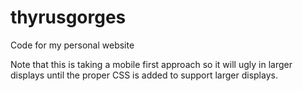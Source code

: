 # thyrusgorges
Code for my personal website

Note that this is taking a mobile first approach
so it will ugly in larger displays until the 
proper CSS is added to support larger displays. 
